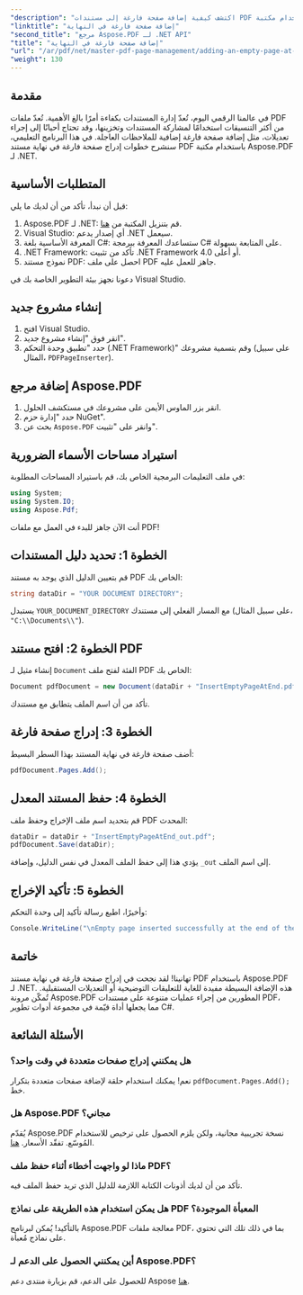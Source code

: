 ```yaml
---
"description": "اكتشف كيفية إضافة صفحة فارغة إلى مستندات PDF بسهولة باستخدام مكتبة Aspose.PDF لـ .NET. يشرح هذا البرنامج التعليمي خطوة بخطوة العملية، بدءًا من إعداد بيئة التطوير وحتى إجراء التعديلات اللازمة على الكود."
"linktitle": "إضافة صفحة فارغة في النهاية"
"second_title": "مرجع Aspose.PDF لـ .NET API"
"title": "إضافة صفحة فارغة في النهاية"
"url": "/ar/pdf/net/master-pdf-page-management/adding-an-empty-page-at-end/"
"weight": 130
---
```


## مقدمة

في عالمنا الرقمي اليوم، تُعدّ إدارة المستندات بكفاءة أمرًا بالغ الأهمية. تُعدّ ملفات PDF من أكثر التنسيقات استخدامًا لمشاركة المستندات وتخزينها، وقد تحتاج أحيانًا إلى إجراء تعديلات، مثل إضافة صفحة فارغة إضافية للملاحظات العاجلة. في هذا البرنامج التعليمي، سنشرح خطوات إدراج صفحة فارغة في نهاية مستند PDF باستخدام مكتبة Aspose.PDF لـ .NET.

## المتطلبات الأساسية

قبل أن نبدأ، تأكد من أن لديك ما يلي:

1. Aspose.PDF لـ .NET: قم بتنزيل المكتبة من [هنا](https://releases.aspose.com/pdf/net/).
2. Visual Studio: أي إصدار يدعم .NET سيعمل.
3. المعرفة الأساسية بلغة C#: ستساعدك المعرفة ببرمجة C# على المتابعة بسهولة.
4. .NET Framework: تأكد من تثبيت .NET Framework 4.0 أو أعلى.
5. نموذج مستند PDF: احصل على ملف PDF جاهز للعمل عليه.

دعونا نجهز بيئة التطوير الخاصة بك في Visual Studio.

## إنشاء مشروع جديد

1. افتح Visual Studio.
2. انقر فوق "إنشاء مشروع جديد".
3. حدد "تطبيق وحدة التحكم (.NET Framework)" وقم بتسمية مشروعك (على سبيل المثال، `PDFPageInserter`).

## إضافة مرجع Aspose.PDF

1. انقر بزر الماوس الأيمن على مشروعك في مستكشف الحلول.
2. حدد "إدارة حزم NuGet".
3. بحث عن `Aspose.PDF` وانقر على "تثبيت".

## استيراد مساحات الأسماء الضرورية

في ملف التعليمات البرمجية الخاص بك، قم باستيراد المساحات المطلوبة:

```csharp
using System;
using System.IO;
using Aspose.Pdf;
```

أنت الآن جاهز للبدء في العمل مع ملفات PDF!

## الخطوة 1: تحديد دليل المستندات

قم بتعيين الدليل الذي يوجد به مستند PDF الخاص بك:

```csharp
string dataDir = "YOUR DOCUMENT DIRECTORY";
```

يستبدل `YOUR_DOCUMENT_DIRECTORY` مع المسار الفعلي إلى مستندك (على سبيل المثال، `"C:\\Documents\\"`).

## الخطوة 2: افتح مستند PDF

إنشاء مثيل لـ `Document` الفئة لفتح ملف PDF الخاص بك:

```csharp
Document pdfDocument = new Document(dataDir + "InsertEmptyPageAtEnd.pdf");
```

تأكد من أن اسم الملف يتطابق مع مستندك.

## الخطوة 3: إدراج صفحة فارغة

أضف صفحة فارغة في نهاية المستند بهذا السطر البسيط:

```csharp
pdfDocument.Pages.Add();
```

## الخطوة 4: حفظ المستند المعدل

قم بتحديد اسم ملف الإخراج وحفظ ملف PDF المحدث:

```csharp
dataDir = dataDir + "InsertEmptyPageAtEnd_out.pdf";
pdfDocument.Save(dataDir);
```

يؤدي هذا إلى حفظ الملف المعدل في نفس الدليل، وإضافة `_out` إلى اسم الملف.

## الخطوة 5: تأكيد الإخراج

وأخيرًا، اطبع رسالة تأكيد إلى وحدة التحكم:

```csharp
Console.WriteLine("\nEmpty page inserted successfully at the end of the document.\nFile saved at " + dataDir);
```

## خاتمة

تهانينا! لقد نجحت في إدراج صفحة فارغة في نهاية مستند PDF باستخدام Aspose.PDF لـ .NET. هذه الإضافة البسيطة مفيدة للغاية للتعليقات التوضيحية أو التعديلات المستقبلية. تُمكّن مرونة Aspose.PDF المطورين من إجراء عمليات متنوعة على مستندات PDF، مما يجعلها أداة قيّمة في مجموعة أدوات تطوير C#.

## الأسئلة الشائعة

### هل يمكنني إدراج صفحات متعددة في وقت واحد؟
نعم! يمكنك استخدام حلقة لإضافة صفحات متعددة بتكرار `pdfDocument.Pages.Add();` خط.

### هل Aspose.PDF مجاني؟
يُقدّم Aspose.PDF نسخة تجريبية مجانية، ولكن يلزم الحصول على ترخيص للاستخدام المُوسّع. تفقّد الأسعار. [هنا](https://purchase.aspose.com/buy).

### ماذا لو واجهت أخطاء أثناء حفظ ملف PDF؟
تأكد من أن لديك أذونات الكتابة اللازمة للدليل الذي تريد حفظ الملف فيه.

### هل يمكن استخدام هذه الطريقة على نماذج PDF المعبأة الموجودة؟
بالتأكيد! يُمكن لبرنامج Aspose.PDF معالجة ملفات PDF، بما في ذلك تلك التي تحتوي على نماذج مُعبأة.

### أين يمكنني الحصول على الدعم لـ Aspose.PDF؟
للحصول على الدعم، قم بزيارة منتدى دعم Aspose [هنا](https://forum.aspose.com/c/pdf/10).